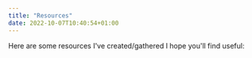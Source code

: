 ```yaml
---
title: "Resources"
date: 2022-10-07T10:40:54+01:00
---
```

Here are some resources I've created/gathered I hope you'll find useful:


